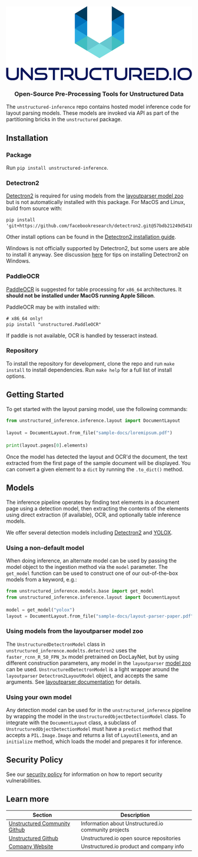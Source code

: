 <h3 align="center">
  <img
    src="https://raw.githubusercontent.com/Unstructured-IO/unstructured/main/img/unstructured_logo.png"
    height="200"
  >

</h3>

<h3 align="center">
  <p>Open-Source Pre-Processing Tools for Unstructured Data</p>
</h3>

The `unstructured-inference` repo contains hosted model inference code for layout parsing models. 
These models are invoked via API as part of the partitioning bricks in the `unstructured` package.

## Installation

### Package

Run `pip install unstructured-inference`.

### Detectron2

[Detectron2](https://github.com/facebookresearch/detectron2) is required for using models from the [layoutparser model zoo](#using-models-from-the-layoutparser-model-zoo) 
but is not automatically installed with this package. 
For MacOS and Linux, build from source with:
```shell
pip install 'git+https://github.com/facebookresearch/detectron2.git@57bdb21249d5418c130d54e2ebdc94dda7a4c01a'
```
Other install options can be found in the 
[Detectron2 installation guide](https://detectron2.readthedocs.io/en/latest/tutorials/install.html).

Windows is not officially supported by Detectron2, but some users are able to install it anyway. 
See discussion [here](https://layout-parser.github.io/tutorials/installation#for-windows-users) for 
tips on installing Detectron2 on Windows.

### PaddleOCR

[PaddleOCR](https://github.com/Unstructured-IO/unstructured.PaddleOCR) is suggested for table processing for `x86_64` architectures.
It **should not be installed under MacOS running Apple Silicon**.

PaddleOCR may be with installed with:

```shell
# x86_64 only!
pip install "unstructured.PaddleOCR"
```

If paddle is not available, OCR is handled by tesseract instead.

### Repository

To install the repository for development, clone the repo and run `make install` to install dependencies.
Run `make help` for a full list of install options.

## Getting Started

To get started with the layout parsing model, use the following commands:

```python
from unstructured_inference.inference.layout import DocumentLayout

layout = DocumentLayout.from_file("sample-docs/loremipsum.pdf")

print(layout.pages[0].elements)
```

Once the model has detected the layout and OCR'd the document, the text extracted from the first 
page of the sample document will be displayed.
You can convert a given element to a `dict` by running the `.to_dict()` method.

## Models

The inference pipeline operates by finding text elements in a document page using a detection model, then extracting the contents of the elements using direct extraction (if available), OCR, and optionally table inference models.

We offer several detection models including [Detectron2](https://github.com/facebookresearch/detectron2) and [YOLOX](https://github.com/Megvii-BaseDetection/YOLOX).

### Using a non-default model

When doing inference, an alternate model can be used by passing the model object to the ingestion method via the `model` parameter. The `get_model` function can be used to construct one of our out-of-the-box models from a keyword, e.g.:
```python
from unstructured_inference.models.base import get_model
from unstructured_inference.inference.layout import DocumentLayout

model = get_model("yolox")
layout = DocumentLayout.from_file("sample-docs/layout-parser-paper.pdf", detection_model=model)
```

### Using models from the layoutparser model zoo

The `UnstructuredDetectronModel` class in `unstructured_inference.modelts.detectron2` uses the `faster_rcnn_R_50_FPN_3x` model pretrained on DocLayNet, but by using different construction parameters, any model in the `layoutparser` [model zoo](https://layout-parser.readthedocs.io/en/latest/notes/modelzoo.html) can be used. `UnstructuredDetectronModel` is a light wrapper around the `layoutparser` `Detectron2LayoutModel` object, and accepts the same arguments. See [layoutparser documentation](https://layout-parser.readthedocs.io/en/latest/api_doc/models.html#layoutparser.models.Detectron2LayoutModel) for details.

### Using your own model

Any detection model can be used for in the `unstructured_inference` pipeline by wrapping the model in the `UnstructuredObjectDetectionModel` class. To integrate with the `DocumentLayout` class, a subclass of `UnstructuredObjectDetectionModel` must have a `predict` method that accepts a `PIL.Image.Image` and returns a list of `LayoutElement`s, and an `initialize` method, which loads the model and prepares it for inference.

## Security Policy

See our [security policy](https://github.com/Unstructured-IO/unstructured-inference/security/policy) for
information on how to report security vulnerabilities.

## Learn more

| Section | Description |
|-|-|
| [Unstructured Community Github](https://github.com/Unstructured-IO/community) | Information about Unstructured.io community projects  |
| [Unstructured Github](https://github.com/Unstructured-IO) | Unstructured.io open source repositories |
| [Company Website](https://unstructured.io) | Unstructured.io product and company info |
